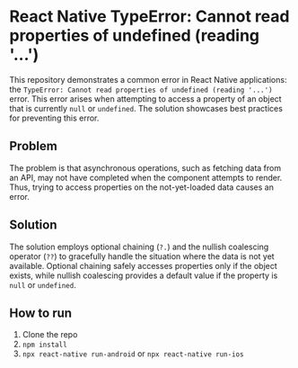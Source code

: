 # React Native TypeError: Cannot read properties of undefined (reading '...')

This repository demonstrates a common error in React Native applications: the `TypeError: Cannot read properties of undefined (reading '...')` error. This error arises when attempting to access a property of an object that is currently `null` or `undefined`.  The solution showcases best practices for preventing this error.

## Problem
The problem is that asynchronous operations, such as fetching data from an API, may not have completed when the component attempts to render. Thus, trying to access properties on the not-yet-loaded data causes an error.

## Solution
The solution employs optional chaining (`?.`) and the nullish coalescing operator (`??`) to gracefully handle the situation where the data is not yet available. Optional chaining safely accesses properties only if the object exists, while nullish coalescing provides a default value if the property is `null` or `undefined`.

## How to run
1. Clone the repo
2. `npm install`
3. `npx react-native run-android` or `npx react-native run-ios`